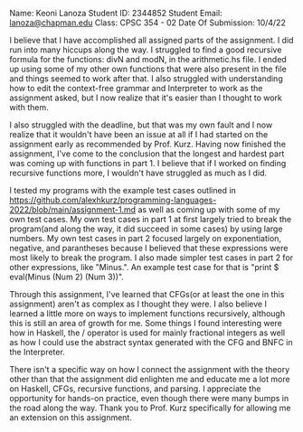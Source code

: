 Name: Keoni Lanoza
Student ID: 2344852
Student Email: lanoza@chapman.edu
Class: CPSC 354 - 02
Date Of Submission: 10/4/22

I believe that I have accomplished all assigned parts of the assignment. I did run into many hiccups along the way. I struggled to find a good recursive formula for the functions: divN and modN, in the arithmetic.hs file. I ended up using some of my other own functions that were also present in the file and things seemed to work after that. I also struggled with  understanding how to edit the context-free grammar and Interpreter to work as the assignment asked, but I now realize that it's easier than I thought to work with them.

I also struggled with the deadline, but that was my own fault and I now realize that it wouldn't have been an issue at all if I had started on the assignment early as recommended by Prof. Kurz. Having now finished the assignment, I've come to the conclusion that the longest and hardest part was coming up with functions in part 1. I believe that if I worked on finding recursive functions more, I wouldn't have struggled as much as I did.

I tested my programs with the example test cases outlined in https://github.com/alexhkurz/programming-languages-2022/blob/main/assignment-1.md as well as coming up with some of my own test cases. My own test cases in part 1 at first largely tried to break the program(and along the way, it did succeed in some cases) by using large numbers. My own test cases in part 2 focused largely on exponentiation, negative, and parantheses because I believed that these expressions were most likely to break the program. I also made simpler test cases in part 2 for other expressions, like "Minus.". An example test case for that is "print $ eval(Minus (Num 2) (Num 3))".

Through this assignment, I've learned that CFGs(or at least the one in this assignment) aren't as complex as I thought they were. I also believe I learned a little more on ways to implement functions recursively, although this is still an area of growth for me. Some things I found interesting were how in Haskell, the / operator is used for mainly fractional integers as well as how I could use the abstract syntax generated with the CFG and BNFC in the Interpreter. 

There isn't a specific way on how I connect the assignment with the theory other than that the assignment did enlighten me and educate me a lot more on Haskell, CFGs, recursive functions, and parsing. I appreciate the opportunity for hands-on practice, even though there were many bumps in the road along the way. Thank you to Prof. Kurz specifically for allowing me an extension on this assignment.

